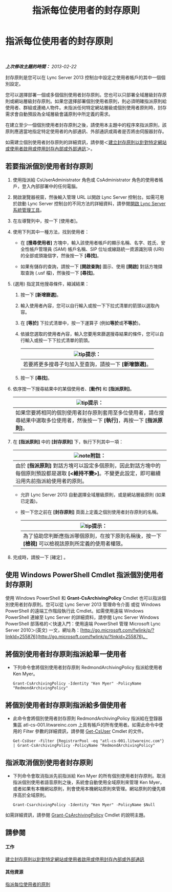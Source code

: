 ﻿---
title: 指派每位使用者的封存原則
TOCTitle: 指派每位使用者的封存原則
ms:assetid: a12ca483-b235-460f-b3fe-130fb3087264
ms:mtpsurl: https://technet.microsoft.com/zh-tw/library/Gg182560(v=OCS.15)
ms:contentKeyID: 49291866
ms.date: 08/10/2015
mtps_version: v=OCS.15
ms.translationtype: HT
---

# 指派每位使用者的封存原則

 

_**上次修改主題的時間：** 2013-02-22_

封存原則是您可以在 Lync Server 2013 控制台中設定之使用者帳戶的其中一個個別設定。

您可以選擇部署一個或多個個別使用者封存原則。您也可以只部署全域層級封存原則或網站層級封存原則。如果您選擇部署個別使用者原則，則必須明確指派原則給使用者、群組或連絡人物件。未指派任何特定網站層級或個別使用者原則時，封存需求會自動預設為全域層級會議原則中所定義的需求。

在建立至少一個個別使用者封存原則之後，請使用本主題中的程序來指派原則，該原則應適當地指定特定使用者的內部通訊、外部通訊或兩者是否將由伺服器封存。

如需建立個別使用者封存原則的詳細資訊，請參閱＜[建立封存原則以針對特定網站或使用者啟用或停用封存內部或外部通訊](lync-server-2013-creating-an-archiving-policy-to-enable-or-disable-archiving-of-internal-or-external-communications-for-specific-sites-or-users.md)＞。

## 若要指派個別使用者封存原則

1.  使用指派給 CsUserAdministrator 角色或 CsAdministrator 角色的使用者帳戶，登入內部部署中的任何電腦。

2.  開啟瀏覽器視窗，然後輸入管理 URL 以開啟 Lync Server 控制台。如需可用於啟動 Lync Server 控制台的不同方法的詳細資料，請參閱[開啟 Lync Server 系統管理工具](lync-server-2013-open-lync-server-administrative-tools.md)。

3.  在左導覽列中，按一下 \[使用者\]。

4.  使用下列其中一種方法，找到使用者：
    
      - 在 **\[搜尋使用者\]** 方塊中，輸入該使用者帳戶的顯示名稱、名字、姓氏、安全性帳戶管理員 (SAM) 帳戶名稱、SIP 位址或線路統一資源識別項 (URI) 的全部或頭幾個字，然後按一下 **\[尋找\]**。
    
      - 如果有儲存的查詢，請按一下 **\[開啟查詢\]** 圖示、使用 **\[開啟\]** 對話方塊擷取查詢 (.usf 檔)，然後按一下 **\[尋找\]**。

5.  (選用) 指定其他搜尋條件，縮減結果：
    
    1.  按一下 **\[新增篩選\]**。
    
    2.  輸入使用者內容，您可以自行輸入或按一下下拉式清單的箭頭以選取內容。
    
    3.  在 **\[等於\]** 下拉式清單中，按一下運算子 (例如**等於**或**不等於**)。
    
    4.  依據您選取的使用者內容，輸入您要用來篩選搜尋結果的條件，您可以自行輸入或按一下下拉式清單的箭頭。
        
        <table>
        <thead>
        <tr class="header">
        <th><img src="images/JJ205025.tip(OCS.15).gif" title="tip" alt="tip" />提示：</th>
        </tr>
        </thead>
        <tbody>
        <tr class="odd">
        <td>若要將更多搜尋子句加入至查詢，請按一下 <strong>[新增篩選]</strong>。</td>
        </tr>
        </tbody>
        </table>
    
    5.  按一下 **\[尋找\]**。

6.  依序按一下搜尋結果中的某個使用者、**\[動作\]** 和 **\[指派原則\]**。
    
    <table>
    <thead>
    <tr class="header">
    <th><img src="images/JJ205025.tip(OCS.15).gif" title="tip" alt="tip" />提示：</th>
    </tr>
    </thead>
    <tbody>
    <tr class="odd">
    <td>如果您要將相同的個別使用者封存原則套用至多位使用者，請在搜尋結果中選取多位使用者，然後按一下 <strong>[執行]</strong>，再按一下 <strong>[指派原則]</strong>。</td>
    </tr>
    </tbody>
    </table>


7.  在 **\[指派原則\]** 中的 **\[封存原則\]** 下，執行下列其中一項：
    
    <table>
    <thead>
    <tr class="header">
    <th><img src="images/Gg398811.note(OCS.15).gif" title="note" alt="note" />附註：</th>
    </tr>
    </thead>
    <tbody>
    <tr class="odd">
    <td>由於 <strong>[指派原則]</strong> 對話方塊可以設定多個原則，因此對話方塊中的每個原則預設都是選取 <strong>[&lt;維持不變&gt;]</strong>。不變更此設定，即可繼續沿用先前指派給使用者的原則。</td>
    </tr>
    </tbody>
    </table>
    
      - 允許 Lync Server 2013 自動選擇全域層級原則，或是網站層級原則 (如果已定義)。
    
      - 按一下您之前在 **\[封存原則\]** 頁面上定義之個別使用者封存原則的名稱。
        
        <table>
        <thead>
        <tr class="header">
        <th><img src="images/JJ205025.tip(OCS.15).gif" title="tip" alt="tip" />提示：</th>
        </tr>
        </thead>
        <tbody>
        <tr class="odd">
        <td>為了協助您判斷應指派哪個原則，在按下原則名稱後，按一下 <strong>[檢視]</strong> 可以檢視該原則所定義的使用者權限。</td>
        </tr>
        </tbody>
        </table>


8.  完成時，請按一下 \[確定\] 。

## 使用 Windows PowerShell Cmdlet 指派個別使用者封存原則

使用 Windows PowerShell 和 **Grant-CsArchivingPolicy** Cmdlet 也可以指派個別使用者封存原則。您可以從 Lync Server 2013 管理命令介面 或從 Windows PowerShell 的遠端工作階段執行此 Cmdlet。如需使用遠端 Windows PowerShell 連線至 Lync Server 的詳細資料，請參閱 Lync Server Windows PowerShell 部落格的＜快速入門：使用遠端 PowerShell 管理 Microsoft Lync Server 2010＞(英文) 一文，網址為：[http://go.microsoft.com/fwlink/p/?linkId=255876](http://go.microsoft.com/fwlink/p/?linkid=255876)。

## 將個別使用者封存原則指派給單一使用者

  - 下列命令會將個別使用者封存原則 RedmondArchivingPolicy 指派給使用者 Ken Myer。
    
        Grant-CsArchivingPolicy -Identity "Ken Myer" -PolicyName "RedmondArchivingPolicy"

## 將個別使用者封存原則指派給多個使用者

  - 此命令會將個別使用者封存原則 RedmondArchivingPolicy 指派給在登錄器集區 atl-cs-001.litwareinc.com 上具有帳戶的所有使用者。如需此命令中使用的 Filter 參數的詳細資訊，請參閱 [Get-CsUser](https://docs.microsoft.com/en-us/powershell/module/skype/Get-CsUser) Cmdlet 的文件。
    
        Get-CsUser -Filter {RegistrarPool -eq "atl-cs-001.litwareinc.com"} | Grant-CsArchivingPolicy -PolicyName "RedmondArchivingPolicy"

## 指派取消個別使用者封存原則

  - 下列命令會取消指派先前指派給 Ken Myer 的所有個別使用者封存原則。取消指派個別使用者語音原則之後，系統會自動使用全域原則來管理 Ken Myer，或者如果有本機網站原則，則會使用本機網站原則來管理。網站原則的優先順序高於全域原則。
    
        Grant-CsarchivingPolicy -Identity "Ken Myer" -PolicyName $Null

如需詳細資訊，請參閱 [Grant-CsArchivingPolicy](https://docs.microsoft.com/en-us/powershell/module/skype/Grant-CsArchivingPolicy) Cmdlet 的說明主題。

## 請參閱

#### 工作

[建立封存原則以針對特定網站或使用者啟用或停用封存內部或外部通訊](lync-server-2013-creating-an-archiving-policy-to-enable-or-disable-archiving-of-internal-or-external-communications-for-specific-sites-or-users.md)  

#### 其他資源

[指派每位使用者的原則](lync-server-2013-assigning-per-user-policies.md)

